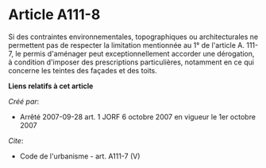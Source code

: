 # Article A111-8

Si des contraintes environnementales, topographiques ou architecturales ne permettent pas de respecter la limitation
mentionnée au 1° de l'article A. 111-7, le permis d'aménager peut exceptionnellement accorder une dérogation, à condition
d'imposer des prescriptions particulières, notamment en ce qui concerne les teintes des façades et des toits.

**Liens relatifs à cet article**

_Créé par_:

  - Arrêté 2007-09-28 art. 1 JORF 6 octobre 2007 en vigueur le 1er octobre 2007

_Cite_:

  - Code de l'urbanisme - art. A111-7 (V)
